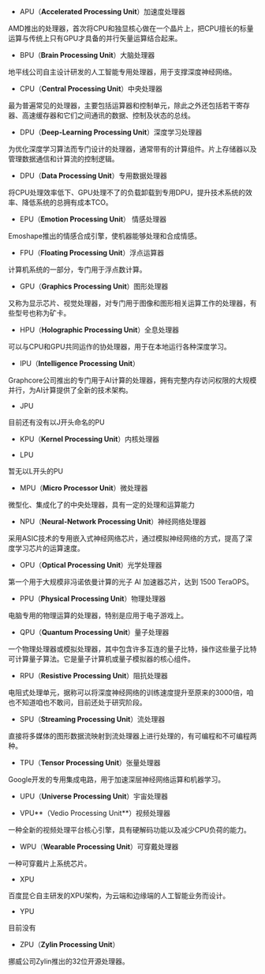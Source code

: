 - APU（**Accelerated Processing Unit**）加速度处理器

AMD推出的处理器，首次将CPU和独显核心做在一个晶片上，把CPU擅长的标量运算与传统上只有GPU才具备的并行矢量运算结合起来。



- BPU（**Brain Processing Unit**）大脑处理器

地平线公司自主设计研发的人工智能专用处理器，用于支撑深度神经网络。



- CPU（**Central Processing Unit**）中央处理器

最为普遍常见的处理器，主要包括运算器和控制单元，除此之外还包括若干寄存器、高速缓存器和它们之间通讯的数据、控制及状态的总线。



- DPU（**Deep-Learning Processing Unit**）深度学习处理器

为优化深度学习算法而专门设计的处理器，通常带有的计算组件。片上存储器以及管理数据通信和计算流的控制逻辑。

- DPU（**Data Processing Unit**）专用数据处理器

将CPU处理效率低下、GPU处理不了的负载卸载到专用DPU，提升技术系统的效率、降低系统的总拥有成本TCO。



- EPU（**Emotion Processing Unit**） 情感处理器

Emoshape推出的情感合成引擎，使机器能够处理和合成情感。



- FPU（**Floating Processing Unit**）浮点运算器

计算机系统的一部分，专门用于浮点数计算。



- GPU（**Graphics Processing Unit**）图形处理器

又称为显示芯片、视觉处理器，对专门用于图像和图形相关运算工作的处理器，有些型号也称为矿卡。



- HPU（**Holographic Processing Unit**）全息处理器

可以与CPU和GPU共同运作的协处理器，用于在本地运行各种深度学习。



- IPU（**Intelligence Processing Unit**）

Graphcore公司推出的专门用于AI计算的处理器，拥有完整内存访问权限的大规模并行，为AI计算提供了全新的技术架构。



- JPU

目前还有没有以J开头命名的PU



- KPU（**Kernel Processing Unit**）内核处理器



- LPU

暂无以L开头的PU



- MPU（**Micro Processor Unit**）微处理器

微型化、集成化了的中央处理器，具有一定的处理和运算能力



- NPU（**Neural-Network Processing Unit**）神经网络处理器

采用ASIC技术的专用嵌入式神经网络芯片，通过模拟神经网络的方式，提高了深度学习芯片的运算速度。



- OPU（**Optical Processing Unit**）光学处理器

第一个用于大规模非冯诺依曼计算的光子 AI 加速器芯片，达到 1500 TeraOPS。



- PPU（**Physical Processing Unit**）物理处理器

电脑专用的物理运算的处理器，特别是应用于电子游戏上。



- QPU（**Quantum Processing Unit**）量子处理器

一个物理处理器或模拟处理器，其中包含许多互连的量子比特，操作这些量子比特可计算量子算法。它是量子计算机或量子模拟器的核心组件。



- RPU（**Resistive Processing Unit**）阻抗处理器

电阻式处理单元，据称可以将深度神经网络的训练速度提升至原来的3000倍，咱也不知道咱也不敢问，目前还处于研究阶段。



- SPU（**Streaming Processing Unit**）流处理器

直接将多媒体的图形数据流映射到流处理器上进行处理的，有可编程和不可编程两种。



- TPU（**Tensor Processing Unit**）张量处理器

Google开发的专用集成电路，用于加速深层神经网络运算和机器学习。



- UPU（**Universe Processing Unit**）宇宙处理器



- VPU**（Vedio Processing Unit**）视频处理器

一种全新的视频处理平台核心引擎，具有硬解码功能以及减少CPU负荷的能力。



- WPU（**Wearable Processing Unit**）可穿戴处理器

一种可穿戴片上系统芯片。



- XPU

百度昆仑自主研发的XPU架构，为云端和边缘端的人工智能业务而设计。



- YPU

目前没有



- ZPU（**Zylin Processing Unit**）

挪威公司Zylin推出的32位开源处理器。
